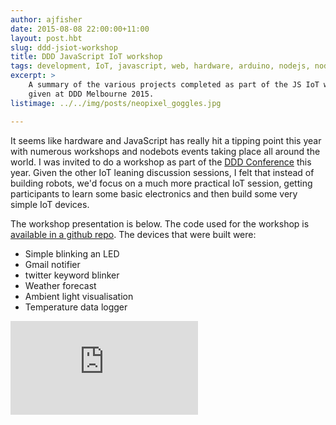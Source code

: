 ```yaml
---
author: ajfisher
date: 2015-08-08 22:00:00+11:00
layout: post.hbt
slug: ddd-jsiot-workshop
title: DDD JavaScript IoT workshop
tags: development, IoT, javascript, web, hardware, arduino, nodejs, nodebots
excerpt: >
    A summary of the various projects completed as part of the JS IoT workshop
    given at DDD Melbourne 2015.
listimage: ../../img/posts/neopixel_goggles.jpg

---
```


It seems like hardware and JavaScript has really hit a tipping point this year
with numerous workshops and nodebots events taking place all around the world.
I was invited to do a workshop as part of the [DDD Conference](http://www.dddmelbourne.com/)
this year. Given the other IoT leaning discussion sessions, I felt that instead
of building robots, we'd focus on a much more practical IoT session, getting
participants to learn some basic electronics and then build some very simple
IoT devices.

The workshop presentation is below. The code used for the workshop is
[available in a github repo](https://github.com/ajfisher/jsiot-workshop). The
devices that were built were:

* Simple blinking an LED
* Gmail notifier
* twitter keyword blinker
* Weather forecast
* Ambient light visualisation
* Temperature data logger

<p class="mediacontainer"><iframe title="JS IOT slides" frameborder="0"
    src="https://jsiot.ajf.io/"></iframe></p>
